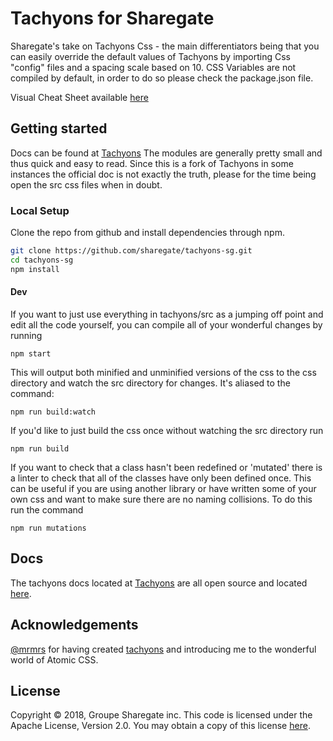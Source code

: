 # Tachyons for Sharegate

Sharegate's take on Tachyons Css - the main differentiators being that you can easily override the default values of Tachyons by importing Css "config" files and a spacing scale based on 10. CSS Variables are not compiled by default, in order to do so please check the package.json file.

Visual Cheat Sheet available [here](https://sharegate.github.io/tachyons-sg/)

## Getting started

Docs can be found at [Tachyons](http://tachyons.io/docs)
The modules are generally pretty small and thus quick and easy to read. Since this is a fork of Tachyons in some instances the official doc is not exactly the truth, please for the time being open the src css files when in doubt.

### Local Setup

Clone the repo from github and install dependencies through npm.

``` bash
git clone https://github.com/sharegate/tachyons-sg.git
cd tachyons-sg
npm install
```

#### Dev

If you want to just use everything in tachyons/src as a jumping off point and
edit all the code yourself, you can compile all of your wonderful changes by
running

```npm start```

This will output both minified and unminified versions of the css to the css directory and watch the src directory for changes.
It's aliased to the command:

```npm run build:watch```

If you'd like to just build the css once without watching the src directory run

```npm run build```

If you want to check that a class hasn't been redefined or 'mutated' there is a linter to check that all of the classes have only been defined once. This can be useful if you are using another library or have written some of your own css and want to make sure there are no naming collisions. To do this run the command

```npm run mutations```

## Docs

The tachyons docs located at [Tachyons](http://tachyons.io) are all open source and located [here](https://github.com/tachyons-css/tachyons-css.github.io).

## Acknowledgements

[@mrmrs](https://github.com/mrmrs) for having created [tachyons](https://github.com/tachyons-css) and introducing me to the wonderful world of Atomic CSS.

## License

Copyright © 2018, Groupe Sharegate inc. This code is licensed under the Apache License, Version 2.0. You may obtain a copy of this license [here](https://github.com/sharegate/tachyons-sg/blob/master/LICENSE).
